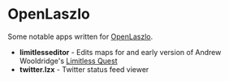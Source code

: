 # OpenLaszlo

Some notable apps written for [OpenLaszlo](http://www.openlaszlo.org).

- **limitlesseditor** - Edits maps for and early version of Andrew Wooldridge's [Limitless Quest](http://limitlessquest.com/)
- **twitter.lzx** - Twitter status feed viewer
